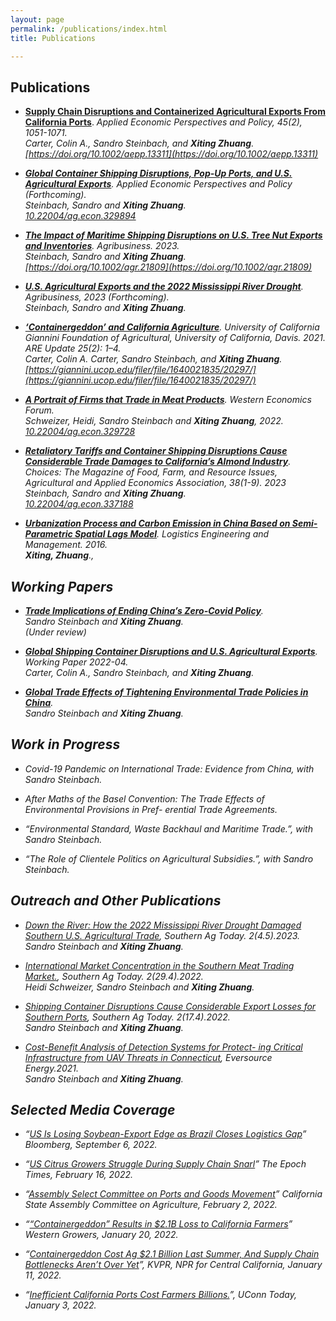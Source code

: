 ```yaml
---
layout: page
permalink: /publications/index.html
title: Publications

---
```


## Publications

- [**Supply Chain Disruptions and Containerized Agricultural Exports From California Ports**](https://doi.org/10.1002/aepp.13311). <em>Applied Economic Perspectives and Policy<em>, 45(2), 1051-1071. <br>  Carter, Colin A., Sandro Steinbach, and **Xiting Zhuang**. [https://doi.org/10.1002/aepp.13311](https://doi.org/10.1002/aepp.13311) <br>

- [**Global Container Shipping Disruptions, Pop-Up Ports, and U.S. Agricultural Exports**](https://www.google.com/url?sa=t&rct=j&q=&esrc=s&source=web&cd=&ved=2ahUKEwje69eghNX8AhXokYkEHWQsBCAQFnoECBgQAQ&url=https%3A%2F%2Fwww.aeaweb.org%2Fconference%2F2023%2Fprogram%2Fpaper%2F9b9y39sR&usg=AOvVaw3gBn65ltqGdSrvv1mvi78O). <em>Applied Economic Perspectives and Policy<em> (Forthcoming). <br> Steinbach, Sandro and **Xiting Zhuang**. <br> [10.22004/ag.econ.329894](http://dx.doi.org/10.22004/ag.econ.329894)<br>  

- [**The Impact of Maritime Shipping Disruptions on U.S. Tree Nut Exports and Inventories**](https://doi.org/10.1002/agr.21809). <em>Agribusiness<em>. 2023. <br> Steinbach, Sandro and **Xiting Zhuang**. <br>[https://doi.org/10.1002/agr.21809](https://doi.org/10.1002/agr.21809) <br>

- [**U.S. Agricultural Exports and the 2022 Mississippi River Drought**](https://ageconsearch.umn.edu/record/335476/files/26473.pdf). <em>Agribusiness<em>, 2023 (Forthcoming). <br> Steinbach, Sandro and **Xiting Zhuang**.<br> 

- [**‘Containergeddon’ and California Agriculture**](https://s.giannini.ucop.edu/uploads/pub/2021/12/20/v25n2_1.pdf). University of California Giannini Foundation of Agricultural, University of California, Davis. 2021. <em>ARE Update<em> 25(2): 1–4.   <br> Carter, Colin A. Carter, Sandro Steinbach, and **Xiting Zhuang**. <br> [https://giannini.ucop.edu/filer/file/1640021835/20297/](https://giannini.ucop.edu/filer/file/1640021835/20297/) <br>

- [**A Portrait of Firms that Trade in Meat Products**](https://waeaonline.org/wp-content/uploads/2022/12/WEF-Fall-2022-Issue-20-Volume-2-All-Intro-and-Articles.pdf#page=6). <em>Western Economics Forum<em>. <br> Schweizer, Heidi, Sandro Steinbach and **Xiting Zhuang**, 2022. <br>[10.22004/ag.econ.329728](https://ageconsearch.umn.edu/record/329728) <br>

- [**Retaliatory Tariffs and Container Shipping Disruptions Cause Considerable Trade Damages to California’s Almond Industry**](https://econpapers.repec.org/scripts/redir.pf?u=https%3A%2F%2Fageconsearch.umn.edu%2Frecord%2F337188%2Ffiles%2FSteinbach_Retaliatory_38.pdf;h=repec:ags:aaeach:337188). <em>Choices: The Magazine of Food, Farm, and Resource Issues, Agricultural and Applied Economics Association<em>, 38(1-9). 2023  <br> Steinbach, Sandro and **Xiting Zhuang**. <br>[10.22004/ag.econ.337188](https://ageconsearch.umn.edu/record/337188/files/Steinbach_Retaliatory_38.pdf) <br>

- [**Urbanization Process and Carbon Emission in China Based on Semi-Parametric Spatial Lags Model**](). <em>Logistics Engineering and Management<em>. 2016. <br> **Xiting, Zhuang**., <br> 

## Working Papers

- [**Trade Implications of Ending China’s Zero-Covid Policy**]( ). <br> Sandro Steinbach and **Xiting Zhuang**. <br> (Under review)

- [**Global Shipping Container Disruptions and U.S. Agricultural Exports**](http://dx.doi.org/10.22004/ag.econ.320397). Working Paper 2022-04. <br> Carter, Colin A., Sandro Steinbach, and **Xiting Zhuang**. <br>

- [**Global Trade Effects of Tightening Environmental Trade Policies in China**](https://www.dropbox.com/s/nrx3tob9nk2sxkl/Manuscript%2021-03-01.pdf?dl=0). <br> Sandro Steinbach and **Xiting Zhuang**. <br>

## Work in Progress
- Covid-19 Pandemic on International Trade: Evidence from China, with Sandro Steinbach.<br> 

- After Maths of the Basel Convention: The Trade Effects of Environmental Provisions in Pref- erential Trade Agreements. <br>

- “Environmental Standard, Waste Backhaul and Maritime Trade.”, with Sandro Steinbach. <br>

- “The Role of Clientele Politics on Agricultural Subsidies.”, with Sandro Steinbach. <br>


## Outreach and Other Publications

- [Down the River: How the 2022 Mississippi River Drought Damaged Southern U.S. Agricultural Trade](https://southernagtoday.org/2023/05/04/down-the-river-how-the-2022-mississippi-river-drought-damaged/), Southern Ag Today. 2(4.5).2023. <br> Sandro Steinbach and **Xiting Zhuang**.    <br>

- [International Market Concentration in the Southern Meat Trading Market.](https://southernagtoday.org/2022/07/international-market-concentration-in-the-southern-meat-trading-market/), Southern Ag Today. 2(29.4).2022.  <br> Heidi Schweizer, Sandro Steinbach and **Xiting Zhuang**. <br> 

- [Shipping Container Disruptions Cause Considerable Export Losses for Southern Ports](https://southernagtoday.org/2022/04/shipping-container-disruptions-cause-considerable-export-losses-for-southern-ports/), Southern Ag Today. 2(17.4).2022. <br>  Sandro Steinbach and **Xiting Zhuang**.  <br>

- [Cost-Benefit Analysis of Detection Systems for Protect- ing Critical Infrastructure from UAV Threats in Connecticut]((https://www.dropbox.com/s/hmnrb6rljgsyvei/UConn%20CBA%20Report%202021.pdf?dl=0)), Eversource Energy.2021.  <br>  Sandro Steinbach and **Xiting Zhuang**.  <br> 

## Selected Media Coverage

- “[US Is Losing Soybean-Export Edge as Brazil Closes Logistics Gap](https://www.bloomberg.com/news/articles/2022-09-06/)” Bloomberg, September 6, 2022.<br>

- “[US Citrus Growers Struggle During Supply Chain Snarl](https://www.theepochtimes.com/)” The Epoch Times, February 16, 2022. <br>

- “[Assembly Select Committee on Ports and Goods Movement](https://www.assembly.ca.gov/)” California State Assembly Committee on Agriculture, February 2, 2022.<br>

- “[“Containergeddon” Results in $2.1B Loss to California Farmers](https://www.wga.com/blog/“containergeddon”)” Western Growers, January 20, 2022.<br>

- “[Containergeddon Cost Ag $2.1 Billion Last Summer, And Supply Chain Bottlenecks Aren’t Over Yet](https://kvpr.org/business-economy/2022-01-11)”, KVPR, NPR for Central California, January 11, 2022. <br>

- “[Inefficient California Ports Cost Farmers Billions.](https://today.uconn.edu/2022/01/)”, UConn Today, January 3, 2022. 